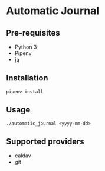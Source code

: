 # Automatic Journal

## Pre-requisites

- Python 3
- Pipenv
- jq

## Installation

```
pipenv install
```

## Usage

```
./automatic_journal <yyyy-mm-dd>
```

## Supported providers

- caldav
- git
